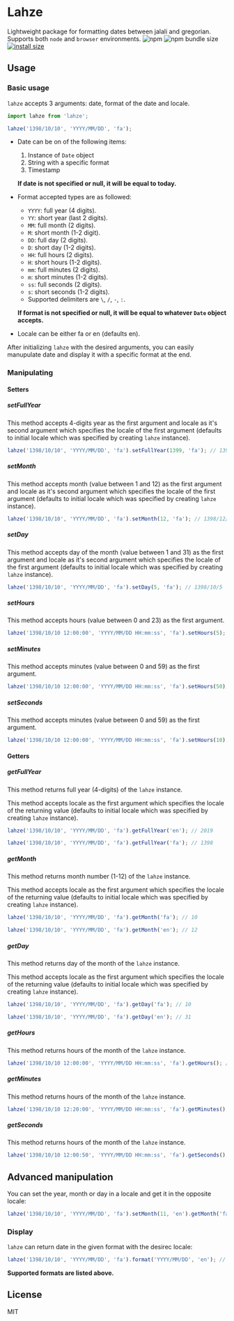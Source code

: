 # Lahze

Lightweight package for formatting dates between jalali and gregorian. Supports both `node` and `browser` environments.
![npm](https://img.shields.io/npm/dw/lahze?label=Downloads)
![npm bundle size](https://img.shields.io/bundlephobia/minzip/lahze)
[![install size](https://packagephobia.now.sh/badge?p=hod)](https://packagephobia.now.sh/result?p=lahze)


## Usage

### Basic usage

`lahze` accepts 3 arguments: date, format of the date and locale.

```js
import lahze from 'lahze';

lahze('1398/10/10', 'YYYY/MM/DD', 'fa');
```

* Date can be on of the following items:
  1. Instance of `Date` object
  2. String with a specific format
  3. Timestamp

  **If date is not specified or null, it will be equal to today.**

* Format accepted types are as followed:
  * `YYYY`: full year (4 digits).
  * `YY`: short year (last 2 digits).
  * `MM`: full month (2 digits).
  * `M`: short month (1-2 digit).
  * `DD`: full day (2 digits).
  * `D`: short day (1-2 digits).
  * `HH`: full hours (2 digits).
  * `H`: short hours (1-2 digits).
  * `mm`: full minutes (2 digits).
  * `m`: short minutes (1-2 digits).
  * `ss`: full seconds (2 digits).
  * `s`: short seconds (1-2 digits).
  * Supported delimiters are `\`, `/`, `-`, `:`.

  **If format is not specified or null, it will be equal to whatever `Date` object accepts.**

* Locale can be either fa or en (defaults en).

After initializing `lahze` with the desired arguments, you can easily manupulate date and display it with a specific format at the end.

### Manipulating

#### Setters

##### setFullYear

This method accepts 4-digits year as the first argument and locale as it's second argument which specifies the locale of the first argument (defaults to initial locale which was specified by creating `lahze` instance).

```js
lahze('1398/10/10', 'YYYY/MM/DD', 'fa').setFullYear(1399, 'fa'); // 1399/10/10
```

##### setMonth

This method accepts month (value between 1 and 12) as the first argument and locale as it's second argument which specifies the locale of the first argument (defaults to initial locale which was specified by creating `lahze` instance).

```js
lahze('1398/10/10', 'YYYY/MM/DD', 'fa').setMonth(12, 'fa'); // 1398/12/10
```

##### setDay

This method accepts day of the month (value between 1 and 31) as the first argument and locale as it's second argument which specifies the locale of the first argument (defaults to initial locale which was specified by creating `lahze` instance).

```js
lahze('1398/10/10', 'YYYY/MM/DD', 'fa').setDay(5, 'fa'); // 1398/10/5
```

##### setHours

This method accepts hours (value between 0 and 23) as the first argument.

```js
lahze('1398/10/10 12:00:00', 'YYYY/MM/DD HH:mm:ss', 'fa').setHours(5); // 1398/10/10 5:00:00
```

##### setMinutes

This method accepts minutes (value between 0 and 59) as the first argument.

```js
lahze('1398/10/10 12:00:00', 'YYYY/MM/DD HH:mm:ss', 'fa').setHours(50); // 1398/10/10 12:50:00
```

##### setSeconds

This method accepts minutes (value between 0 and 59) as the first argument.

```js
lahze('1398/10/10 12:00:00', 'YYYY/MM/DD HH:mm:ss', 'fa').setHours(10); // 1398/10/10 12:00:10
```

#### Getters

##### getFullYear

This method returns full year (4-digits) of the `lahze` instance.

This method accepts locale as the first argument which specifies the locale of the returning value (defaults to initial locale which was specified by creating `lahze` instance).

```js
lahze('1398/10/10', 'YYYY/MM/DD', 'fa').getFullYear('en'); // 2019

lahze('1398/10/10', 'YYYY/MM/DD', 'fa').getFullYear('fa'); // 1398
```

##### getMonth

This method returns month number (1-12) of the `lahze` instance.

This method accepts locale as the first argument which specifies the locale of the returning value (defaults to initial locale which was specified by creating `lahze` instance).

```js
lahze('1398/10/10', 'YYYY/MM/DD', 'fa').getMonth('fa'); // 10

lahze('1398/10/10', 'YYYY/MM/DD', 'fa').getMonth('en'); // 12
```

##### getDay

This method returns day of the month of the `lahze` instance.

This method accepts locale as the first argument which specifies the locale of the returning value (defaults to initial locale which was specified by creating `lahze` instance).

```js
lahze('1398/10/10', 'YYYY/MM/DD', 'fa').getDay('fa'); // 10

lahze('1398/10/10', 'YYYY/MM/DD', 'fa').getDay('en'); // 31
```

##### getHours

This method returns hours of the month of the `lahze` instance.

```js
lahze('1398/10/10 12:00:00', 'YYYY/MM/DD HH:mm:ss', 'fa').getHours(); // 12
```

##### getMinutes

This method returns hours of the month of the `lahze` instance.

```js
lahze('1398/10/10 12:20:00', 'YYYY/MM/DD HH:mm:ss', 'fa').getMinutes(); // 20
```

##### getSeconds

This method returns hours of the month of the `lahze` instance.

```js
lahze('1398/10/10 12:00:50', 'YYYY/MM/DD HH:mm:ss', 'fa').getSeconds(); // 50
```

## Advanced manipulation

You can set the year, month or day in a locale and get it in the opposite locale:

```js
lahze('1398/10/10', 'YYYY/MM/DD', 'fa').setMonth(11, 'en').getMonth('fa'); // 8
```

### Display

`lahze` can return date in the given format with the desirec locale:

```js
lahze('1398/10/10', 'YYYY/MM/DD', 'fa').format('YYYY/MM/DD', 'en'); // 2019/12/31
```

**Supported formats are listed above.**

## License
MIT